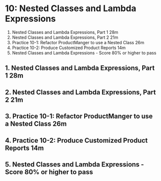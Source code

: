 # 10: Nested Classes and Lambda Expressions

1. Nested Classes and Lambda Expressions, Part 1 28m
2. Nested Classes and Lambda Expressions, Part 2 21m
3. Practice 10-1: Refactor ProductManger to use a Nested Class 26m
4. Practice 10-2: Produce Customized Product Reports 14m
5. Nested Classes and Lambda Expressions - Score 80% or higher to pass

## 1. Nested Classes and Lambda Expressions, Part 1 28m
## 2. Nested Classes and Lambda Expressions, Part 2 21m
## 3. Practice 10-1: Refactor ProductManger to use a Nested Class 26m
## 4. Practice 10-2: Produce Customized Product Reports 14m
## 5. Nested Classes and Lambda Expressions - Score 80% or higher to pass
